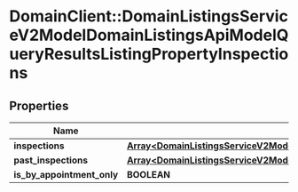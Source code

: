 # DomainClient::DomainListingsServiceV2ModelDomainListingsApiModelQueryResultsListingPropertyInspections

## Properties
Name | Type | Description | Notes
------------ | ------------- | ------------- | -------------
**inspections** | [**Array&lt;DomainListingsServiceV2ModelDomainListingsApiModelQueryResultsListingInspection&gt;**](DomainListingsServiceV2ModelDomainListingsApiModelQueryResultsListingInspection.md) |  | [optional] 
**past_inspections** | [**Array&lt;DomainListingsServiceV2ModelDomainListingsApiModelQueryResultsListingInspection&gt;**](DomainListingsServiceV2ModelDomainListingsApiModelQueryResultsListingInspection.md) |  | [optional] 
**is_by_appointment_only** | **BOOLEAN** |  | [optional] 


